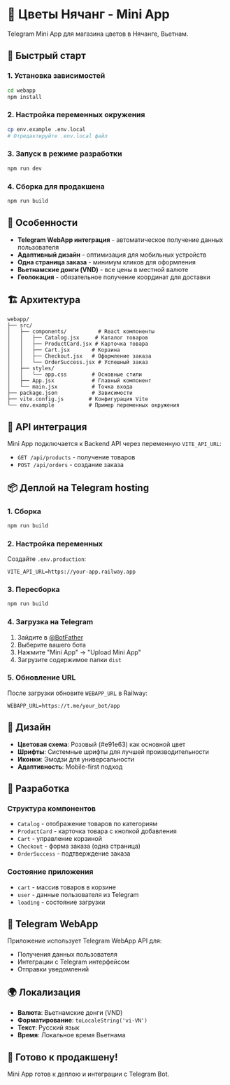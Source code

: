 # 🌸 Цветы Нячанг - Mini App

Telegram Mini App для магазина цветов в Нячанге, Вьетнам.

## 🚀 Быстрый старт

### 1. Установка зависимостей
```bash
cd webapp
npm install
```

### 2. Настройка переменных окружения
```bash
cp env.example .env.local
# Отредактируйте .env.local файл
```

### 3. Запуск в режиме разработки
```bash
npm run dev
```

### 4. Сборка для продакшена
```bash
npm run build
```

## 📱 Особенности

- **Telegram WebApp интеграция** - автоматическое получение данных пользователя
- **Адаптивный дизайн** - оптимизация для мобильных устройств
- **Одна страница заказа** - минимум кликов для оформления
- **Вьетнамские донги (VND)** - все цены в местной валюте
- **Геолокация** - обязательное получение координат для доставки

## 🏗️ Архитектура

```
webapp/
├── src/
│   ├── components/          # React компоненты
│   │   ├── Catalog.jsx     # Каталог товаров
│   │   ├── ProductCard.jsx # Карточка товара
│   │   ├── Cart.jsx       # Корзина
│   │   ├── Checkout.jsx   # Оформление заказа
│   │   └── OrderSuccess.jsx # Успешный заказ
│   ├── styles/
│   │   └── app.css        # Основные стили
│   ├── App.jsx            # Главный компонент
│   └── main.jsx           # Точка входа
├── package.json           # Зависимости
├── vite.config.js        # Конфигурация Vite
└── env.example           # Пример переменных окружения
```

## 🔌 API интеграция

Mini App подключается к Backend API через переменную `VITE_API_URL`:

- `GET /api/products` - получение товаров
- `POST /api/orders` - создание заказа

## 📦 Деплой на Telegram hosting

### 1. Сборка
```bash
npm run build
```

### 2. Настройка переменных
Создайте `.env.production`:
```env
VITE_API_URL=https://your-app.railway.app
```

### 3. Пересборка
```bash
npm run build
```

### 4. Загрузка на Telegram
1. Зайдите в [@BotFather](https://t.me/BotFather)
2. Выберите вашего бота
3. Нажмите "Mini App" → "Upload Mini App"
4. Загрузите содержимое папки `dist`

### 5. Обновление URL
После загрузки обновите `WEBAPP_URL` в Railway:
```env
WEBAPP_URL=https://t.me/your_bot/app
```

## 🎨 Дизайн

- **Цветовая схема**: Розовый (#e91e63) как основной цвет
- **Шрифты**: Системные шрифты для лучшей производительности
- **Иконки**: Эмодзи для универсальности
- **Адаптивность**: Mobile-first подход

## 🔧 Разработка

### Структура компонентов
- `Catalog` - отображение товаров по категориям
- `ProductCard` - карточка товара с кнопкой добавления
- `Cart` - управление корзиной
- `Checkout` - форма заказа (одна страница)
- `OrderSuccess` - подтверждение заказа

### Состояние приложения
- `cart` - массив товаров в корзине
- `user` - данные пользователя из Telegram
- `loading` - состояние загрузки

## 📱 Telegram WebApp

Приложение использует Telegram WebApp API для:
- Получения данных пользователя
- Интеграции с Telegram интерфейсом
- Отправки уведомлений

## 🌍 Локализация

- **Валюта**: Вьетнамские донги (VND)
- **Форматирование**: `toLocaleString('vi-VN')`
- **Текст**: Русский язык
- **Время**: Локальное время Вьетнама

## 🚀 Готово к продакшену!

Mini App готов к деплою и интеграции с Telegram Bot.
